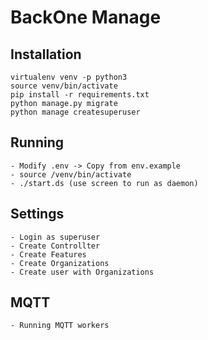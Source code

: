 # BackOne Manage

## Installation
	virtualenv venv -p python3
	source venv/bin/activate
	pip install -r requirements.txt
	python manage.py migrate
	python manage createsuperuser

## Running
	- Modify .env -> Copy from env.example
	- source /venv/bin/activate
	- ./start.ds (use screen to run as daemon)

## Settings
	- Login as superuser
	- Create Controllter
	- Create Features
	- Create Organizations
	- Create user with Organizations
	
## MQTT
	- Running MQTT workers

